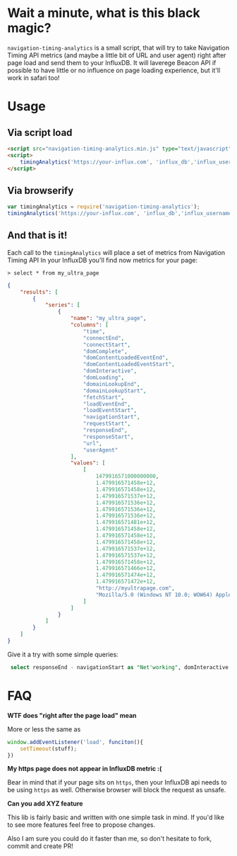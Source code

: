 # Wait a minute, what is this black magic?

`navigation-timing-analytics` is a small script, that will try to take Navigation Timing API metrics (and maybe a little bit of URL and user agent) right after page load and send them to your InfluxDB. It will laverege Beacon API if possible to have little or no influence on page loading experience, but it'll work in safari too!

# Usage

## Via script load

```html
<script src="navigation-timing-analytics.min.js" type="text/javascript"></script>
<script>
    timingAnalytics('https://your-influx.com', 'influx_db','influx_username', 'influx_password', 'metrics');
</script>
```


## Via browserify

```js
var timingAnalytics = require('navigation-timing-analytics');
timingAnalytics('https://your-influx.com', 'influx_db','influx_username', 'influx_password', 'metrics');
```

## And that is it! 
Each call to the `timingAnalytics` will place a set of metrics from Navigation Timing API
In your InfluxDB you'll find now metrics for your page:

```
> select * from my_ultra_page
```

```json
{
    "results": [
        {
            "series": [
                {
                    "name": "my_ultra_page",
                    "columns": [
                        "time",
                        "connectEnd",
                        "connectStart",
                        "domComplete",
                        "domContentLoadedEventEnd",
                        "domContentLoadedEventStart",
                        "domInteractive",
                        "domLoading",
                        "domainLookupEnd",
                        "domainLookupStart",
                        "fetchStart",
                        "loadEventEnd",
                        "loadEventStart",
                        "navigationStart",
                        "requestStart",
                        "responseEnd",
                        "responseStart",
                        "url",
                        "userAgent"
                    ],
                    "values": [
                        [
                            1479916571000000000,
                            1.479916571458e+12,
                            1.479916571458e+12,
                            1.479916571537e+12,
                            1.479916571536e+12,
                            1.479916571536e+12,
                            1.479916571536e+12,
                            1.479916571481e+12,
                            1.479916571458e+12,
                            1.479916571458e+12,
                            1.479916571458e+12,
                            1.479916571537e+12,
                            1.479916571537e+12,
                            1.479916571458e+12,
                            1.479916571466e+12,
                            1.479916571474e+12,
                            1.479916571472e+12,
                            "http://myultrapage.com",
                            "Mozilla/5.0 (Windows NT 10.0; WOW64) AppleWebKit/537.36 (KHTML, like Gecko) Chrome/54.0.2840.99 Safari/537.36"
                        ]
                    ]
                }
            ]
        }
    ]
}
```

Give it a try with some simple queries:

```sql
 select responseEnd - navigationStart as "Net'working", domInteractive - domLoading as "DOM parsing", domContentLoadedEventStart - domInteractive as "Parser blocking <script>", domContentLoadedEventEnd - domContentLoadedEventStart as "ready/DOMContentLoaded event js", loadEventStart - domInteractive as "Images and other assets loading",loadEventEnd - loadEventStart as "Load event js", loadEventEnd - navigationStart as "Total time" from my_ultra_page
```

# FAQ

**WTF does "right after the page load" mean**

More or less the same as 
```js
window.addEventListener('load', funciton(){ 
    setTimeout(stuff);
})
```

**My https page does not appear in InfluxDB metric :(**

Bear in mind that if your page sits on `https`, then your InfluxDB api needs to be using `https` as well. Otherwise browser will block the request as unsafe. 


**Can you add XYZ feature**

This lib is fairly basic and written with one simple task in mind. If you'd like to see more features feel free to propose changes.

Also I am sure you could do it faster than me, so don't hesitate to fork, commit and create PR!
